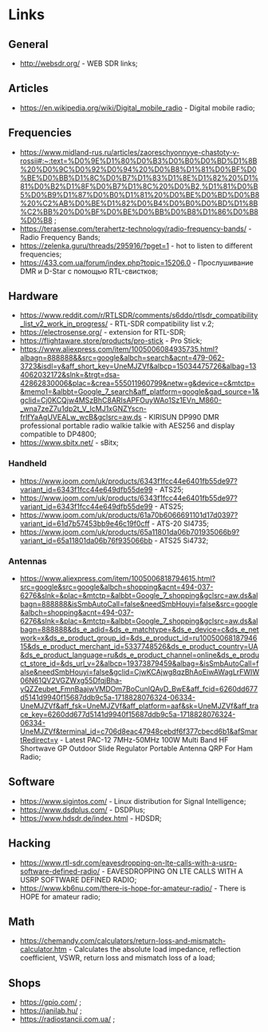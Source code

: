 # Links

## General

- http://websdr.org/ - WEB SDR links;

## Articles

- https://en.wikipedia.org/wiki/Digital_mobile_radio - Digital mobile radio;

## Frequencies

- https://www.midland-rus.ru/articles/zaoreschyonnyye-chastoty-v-rossii#:~:text=%D0%9E%D1%80%D0%B3%D0%B0%D0%BD%D1%8B%20%D0%9C%D0%92%D0%94%20%D0%B8%D1%81%D0%BF%D0%BE%D0%BB%D1%8C%D0%B7%D1%83%D1%8E%D1%82%20%D1%81%D0%B2%D1%8F%D0%B7%D1%8C%20%D0%B2,%D1%81%D0%B5%D0%B9%D1%87%D0%B0%D1%81%20%D0%BE%D0%BD%D0%B8%20%C2%AB%D0%BE%D1%82%D0%B4%D0%B0%D0%BD%D1%8B%C2%BB%20%D0%BF%D0%BE%D0%BB%D0%B8%D1%86%D0%B8%D0%B8 ;
- https://terasense.com/terahertz-technology/radio-frequency-bands/ - Radio Frequency Bands;
- https://zelenka.guru/threads/295916/?pget=1 - hot to listen to different frequencies;
- https://433.com.ua/forum/index.php?topic=15206.0 - Прослушивание DMR и D-Star с помощью RTL-свистков;

## Hardware

- https://www.reddit.com/r/RTLSDR/comments/s6ddo/rtlsdr_compatibility_list_v2_work_in_progress/ - RTL-SDR compatibility list v.2;
- https://electrosense.org/ - extension for RTL-SDR;
- https://flightaware.store/products/pro-stick - Pro Stick;
- https://www.aliexpress.com/item/1005006084935735.html?albagn=888888&&src=google&albch=search&acnt=479-062-3723&isdl=y&aff_short_key=UneMJZVf&albcp=15034475726&albag=134062032172&slnk=&trgt=dsa-42862830006&plac=&crea=555011960799&netw=g&device=c&mtctp=&memo1=&albbt=Google_7_search&aff_platform=google&gad_source=1&gclid=Cj0KCQjw4MSzBhC8ARIsAPFOuyWAo1Sz1EVn_M860-_wna7zeZ7u1dp2t_V_IcMJ1xGNZYscn-frIfYaAgUVEALw_wcB&gclsrc=aw.ds - KIRISUN DP990 DMR professional portable radio walkie talkie with AES256 and display compatible to DP4800;
- https://www.sbitx.net/ - sBitx;

### Handheld

- https://www.joom.com/uk/products/6343f1fcc44e6401fb55de97?variant_id=6343f1fcc44e649dfb55de99 - ATS25;
- https://www.joom.com/uk/products/6343f1fcc44e6401fb55de97?variant_id=6343f1fcc44e649dfb55de99 - ATS25;
- https://www.joom.com/uk/products/61a70b6066691101d17d0397?variant_id=61d7b57453bb9e46c19f0cff - ATS-20 SI4735;
- https://www.joom.com/uk/products/65a11801da06b701935066b9?variant_id=65a11801da06b76f935066bb - ATS25 Si4732;

### Antennas

- https://www.aliexpress.com/item/1005006818794615.html?src=google&src=google&albch=shopping&acnt=494-037-6276&slnk=&plac=&mtctp=&albbt=Google_7_shopping&gclsrc=aw.ds&albagn=888888&isSmbAutoCall=false&needSmbHouyi=false&src=google&albch=shopping&acnt=494-037-6276&slnk=&plac=&mtctp=&albbt=Google_7_shopping&gclsrc=aw.ds&albagn=888888&ds_e_adid=&ds_e_matchtype=&ds_e_device=c&ds_e_network=x&ds_e_product_group_id=&ds_e_product_id=ru1005006818794615&ds_e_product_merchant_id=5337748526&ds_e_product_country=UA&ds_e_product_language=ru&ds_e_product_channel=online&ds_e_product_store_id=&ds_url_v=2&albcp=19373879459&albag=&isSmbAutoCall=false&needSmbHouyi=false&gclid=CjwKCAjwg8qzBhAoEiwAWagLrFWIW06N61QV2VGZWxg55DfqjBha-yQZZeubet_FmnBaajwVMDOm7BoCunIQAvD_BwE&aff_fcid=6260dd677d5141d9940f15687ddb9c5a-1718828076324-06334-UneMJZVf&aff_fsk=UneMJZVf&aff_platform=aaf&sk=UneMJZVf&aff_trace_key=6260dd677d5141d9940f15687ddb9c5a-1718828076324-06334-UneMJZVf&terminal_id=c706d8eac47948cebdf6f377cbecd6b1&afSmartRedirect=y - Latest PAC-12 7MHz-50MHz 100W Multi Band HF Shortwave GP Outdoor Slide Regulator Portable Antenna QRP For Ham Radio; 

## Software

- https://www.sigintos.com/ - Linux distribution for Signal Intelligence;
- https://www.dsdplus.com/ - DSDPlus;
- https://www.hdsdr.de/index.html - HDSDR;

## Hacking

- https://www.rtl-sdr.com/eavesdropping-on-lte-calls-with-a-usrp-software-defined-radio/ - EAVESDROPPING ON LTE CALLS WITH A USRP SOFTWARE DEFINED RADIO;
- https://www.kb6nu.com/there-is-hope-for-amateur-radio/ - There is HOPE for amateur radio;

## Math

- https://chemandy.com/calculators/return-loss-and-mismatch-calculator.htm - Calculates the absolute load impedance, reflection coefficient, VSWR, return loss and mismatch loss of a load;


## Shops

- https://gpio.com/ ;
- https://janilab.hu/ ;
- https://radiostancii.com.ua/ ;